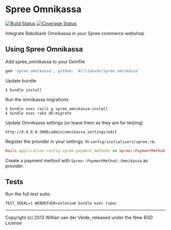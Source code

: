 Spree Omnikassa
===============

[![Build Status](https://travis-ci.org/Willianvdv/spree_omnikassa.png?branch=master)](https://travis-ci.org/Willianvdv/spree_omnikassa)
[![Coverage Status](https://coveralls.io/repos/Willianvdv/spree_omnikassa/badge.png?branch=master)](https://coveralls.io/r/Willianvdv/spree_omnikassa?branch=master)

Integrate Rabobank Omnikassa in your Spree commerce webshop


Using Spree Omnikassa
---------------------
Add spree_omnikassa to your Gemfile

```ruby
gem 'spree_omnikassa', github: 'Willianvdv/spree_omnikassa'
```

Update bundle

	$ bundle install

Run the omnikassa migrations

	$ bundle exec rails g spree_omnikassa:install
	$ bundle exec rake db:migrate

Update Omnikassa settings (or leave them as they are for testing)

	http://0.0.0.0:3000/admin/omnikassa_settings/edit

Register the provider in your settings. In `config/initializers/spree.rb`:

```ruby
Rails.application.config.spree.payment_methods << Spree::PaymentMethod::Omnikassa
```

Create a payment method with `Spree::PaymentMethod::Omnikassa` as provider.


Tests
----

Run the full test suite:

```
TEST_IDEAL=1 WEBDRIVER=selenium bundle exec rspec
```

---
Copyright (c) 2013 Willian van der Velde, released under the New BSD License
